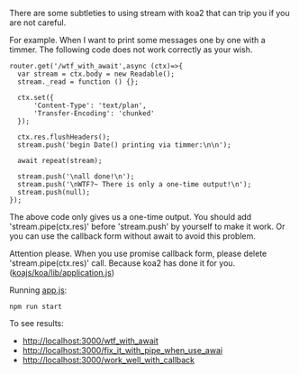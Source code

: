 There are some subtleties to using stream with koa2 that can trip you if you are not careful.

For example. When I want to print some messages one by one with a timmer. The following code does not work correctly as your wish.

    router.get('/wtf_with_await',async (ctx)=>{
      var stream = ctx.body = new Readable();
      stream._read = function () {};

      ctx.set({
          'Content-Type': 'text/plan',
          'Transfer-Encoding': 'chunked'
      });

      ctx.res.flushHeaders();
      stream.push('begin Date() printing via timmer:\n\n');

      await repeat(stream);

      stream.push('\nall done!\n');
      stream.push('\nWTF?~ There is only a one-time output!\n');
      stream.push(null);
    });

The above code only gives us a one-time output. You should add 'stream.pipe(ctx.res)' before 'stream.push' by yourself to make it work. Or you can use the callback form without await to avoid this problem.

Attention please. When you use promise callback form, please delete 'stream.pipe(ctx.res)' call. Because koa2 has done it for you. ([koajs/koa/lib/application.js](https://github.com/koajs/koa/blob/master/lib/application.js#L267))

Running [app.js](app.js):

    npm run start

To see results:

- <http://localhost:3000/wtf_with_await>
- <http://localhost:3000/fix_it_with_pipe_when_use_awai>
- <http://localhost:3000/work_well_with_callback>
